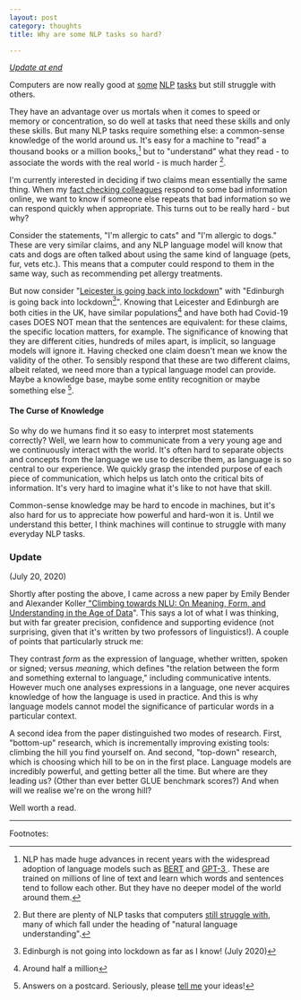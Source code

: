 ```yaml
---
layout: post
category: thoughts
title: Why are some NLP tasks so hard?

---
```


*[Update at end](#update)*

Computers are now really good at [some](https://voicebot.ai/2020/07/09/facebook-builds-speech-recognition-engine-combining-51-languages-in-one-model/) [NLP](https://towardsdatascience.com/machine-translation-a-short-overview-91343ff39c9f) [tasks](https://www.theverge.com/2020/6/11/21287966/openai-commercial-product-text-generation-gpt-3-api-customers) but still struggle with others. 

They have an advantage over us mortals when it comes to speed or memory or concentration, so do well at tasks that need these skills and only these skills. But many NLP tasks require something else: a common-sense knowledge of the world around us. It's easy for a machine to "read" a thousand books or a million books,[^lms] but to "understand" what they read - to associate the words with the real world - is much harder [^problems].

I'm currently interested in deciding if two claims mean essentially the same thing. When my [fact checking colleagues](https://fullfact.org) respond to some bad information online, we want to know if someone else repeats that bad information so we can respond quickly when appropriate. This turns out to be really hard - but why? 

Consider the statements, "I'm allergic to cats" and "I'm allergic to dogs." These are very similar claims, and any NLP language model will know that cats and dogs are often talked about using the same kind of language (pets, fur, vets etc.). This means that a computer could respond to them in the same way, such as recommending pet allergy treatments. 

But now consider "[Leicester is going back into lockdown](https://fullfact.org/online/leicester-5g-no-connection-covid/)" with "Edinburgh is going back into lockdown[^not]". Knowing that Leicester and Edinburgh are both cities in the UK, have similar populations[^pop]  and have both had Covid-19 cases DOES NOT mean that the sentences are equivalent: for these claims, the specific location matters, for example. The significance of knowing that they are different cities, hundreds of miles apart, is implicit, so language models will ignore it. Having checked one claim doesn't mean we know the validity of the other. To sensibly respond that these are two different claims, albeit related, we need more than a typical language model can provide. Maybe a knowledge base, maybe some entity recognition or maybe something else [^answers].

#### The Curse of Knowledge   

So why do we humans find it so easy to interpret most statements correctly? Well, we learn how to communicate from a very young age and we continuously interact with the world.  It's often hard to separate objects and concepts from the language we use to describe them, as language is so central to our experience. We quickly grasp the intended purpose of each piece of communication, which helps us latch onto the critical bits of information. It's very hard to imagine what it's like to not have that skill. 

Common-sense knowledge may be hard to encode in machines, but it's also hard for us to appreciate how powerful and hard-won it is. Until we understand this better, I think machines will continue to struggle with many everyday NLP tasks.



### Update  

(July 20, 2020) 

Shortly after posting the above, I came across a new paper by Emily Bender and Alexander Koller[ "Climbing towards NLU: On Meaning, Form, and Understanding in the Age of Data](https://www.semanticscholar.org/paper/Climbing-towards-NLU%3A-On-Meaning%2C-Form%2C-and-in-the-Bender-Koller/02eaaf87f9cae34cca398fed146079e6eeb1f868?p2df)". This says a lot of what I was thinking, but with far greater precision, confidence and supporting evidence (not surprising, given that it's written by two professors of linguistics!). A couple of points that particularly struck me:

They contrast *form* as the expression of language, whether written, spoken or signed; versus *meaning*, which defines "the relation between the form and something external to language," including communicative intents. However much one analyses expressions in a language, one never acquires knowledge of how the language is used in practice. And this is why language models cannot model the significance of particular words in a particular context.

A second idea from the paper distinguished two modes of research. First, "bottom-up" research, which is incrementally improving existing tools: climbing the hill you find yourself on. And second, "top-down" research, which is choosing which hill to be on in the first place. Language models are incredibly powerful, and getting better all the time. But where are they leading us? (Other than ever better GLUE benchmark scores?) And when will we realise we're on the wrong hill?

Well worth a read.



---

Footnotes:

[^lms]: NLP has made huge advances in recent years with the widespread adoption of language models such as [BERT](https://github.com/google-research/bert) and [GPT-3 ](https://github.com/openai/gpt-3). These are trained on millions of line of text and learn which words and sentences tend to follow each other. But they have no deeper model of the world around them.
[^problems]:But there are plenty of NLP tasks that computers [still struggle with](https://ruder.io/4-biggest-open-problems-in-nlp/), many of which fall under the heading of "natural language understanding". 
[^not]:Edinburgh is not going into lockdown as far as I know! (July 2020)

[^pop]: Around half a million
[^answers]: Answers on a postcard. Seriously, please [tell me](<mailto:dpacorney@gmail.com>) your ideas!


